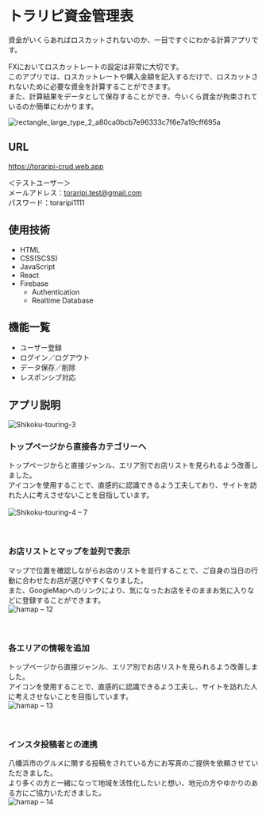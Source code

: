 # トラリピ資金管理表

資金がいくらあればロスカットされないのか、一目ですぐにわかる計算アプリです。

FXにおいてロスカットレートの設定は非常に大切です。  
このアプリでは、ロスカットレートや購入金額を記入するだけで、ロスカットされないために必要な資金を計算することができます。  
また、計算結果をデータとして保存することができ、今いくら資金が拘束されているのか簡単にわかります。

![rectangle_large_type_2_a80ca0bcb7e96333c7f6e7a19cff695a](https://user-images.githubusercontent.com/70832534/103057274-61c29680-45e2-11eb-8594-1b05ff24b7b3.jpg)

## URL

<https://toraripi-crud.web.app>

＜テストユーザー＞  
メールアドレス：toraripi.test@gmail.com  
パスワード：toraripi1111  

## 使用技術

* HTML
* CSS(SCSS)
* JavaScript
* React
* Firebase
  * Authentication
  * Realtime Database

## 機能一覧

* ユーザー登録
* ログイン／ログアウト
* データ保存／削除
* レスポンシブ対応

## アプリ説明

![Shikoku-touring-3](https://user-images.githubusercontent.com/70832534/102888426-1dc57980-449c-11eb-8112-de707890f6a9.png)

### トップページから直接各カテゴリーへ
トップページからと直接ジャンル、エリア別でお店リストを見られるよう改善しました。  
アイコンを使用することで、直感的に認識できるよう工夫しており、サイトを訪れた人に考えさせないことを目指しています。  
</br>
![Shikoku-touring-4 – 7](https://user-images.githubusercontent.com/70832534/103169442-f6e1bb80-487e-11eb-9f8a-898b61ed2067.jpg)  
</br>
</br>
### お店リストとマップを並列で表示
マップで位置を確認しながらお店のリストを並行することで、ご自身の当日の行動に合わせたお店が選びやすくなりました。  
また、GoogleMapへのリンクにより、気になったお店をそのままお気に入りなどに登録することができます。
</br>
![hamap – 12](https://user-images.githubusercontent.com/70832534/103165294-2ed60800-4859-11eb-8f2a-26a1e6d45d76.jpg)  
</br>
</br>
### 各エリアの情報を追加
トップページから直接ジャンル、エリア別でお店リストを見られるよう改善しました。  
アイコンを使用することで、直感的に認識できるよう工夫し、サイトを訪れた人に考えさせないことを目指しています。
</br>
![hamap – 13](https://user-images.githubusercontent.com/70832534/103165295-2f6e9e80-4859-11eb-9544-57b0d0bf1289.jpg)  
</br>
</br>
### インスタ投稿者との連携
八幡浜市のグルメに関する投稿をされている方にお写真のご提供を依頼させていただきました。  
より多くの方と一緒になって地域を活性化したいと想い、地元の方やゆかりのある方にご協力いただきました。
</br>
![hamap – 14](https://user-images.githubusercontent.com/70832534/103165715-7d39d580-485e-11eb-8174-e17c5d15d375.jpg)

